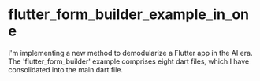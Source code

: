 # flutter_form_builder_example_in_one
I'm implementing a new method to demodularize a Flutter app in the AI era.  The 'flutter_form_builder' example comprises eight dart files, which I have consolidated into the main.dart file.
